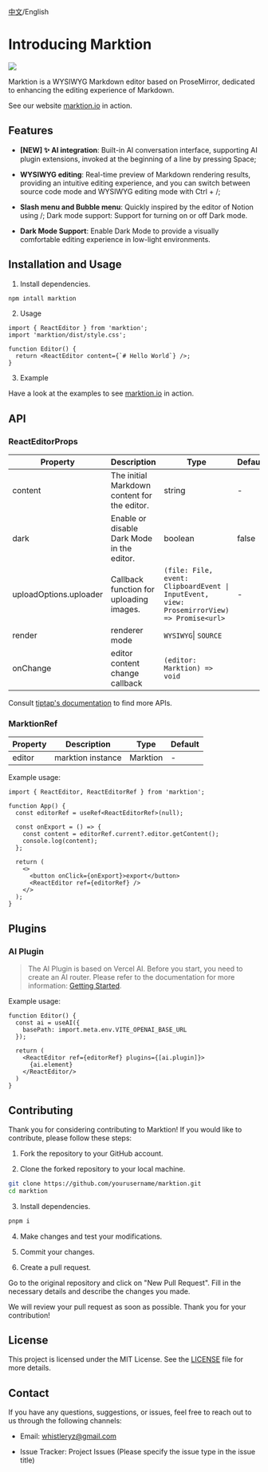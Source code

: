 [中文](https://github.com/microvoid/marktion/blob/main/README-zh_CN.md)/English

# Introducing Marktion

![](https://github.com/microvoid/marktion/blob/main/public/recorder.gif)

Marktion is a WYSIWYG Markdown editor based on ProseMirror, dedicated to enhancing the editing experience of Markdown.

See our website [marktion.io](https://marktion.io) in action.

## Features

- **\[NEW] ✨ AI integration**: Built-in AI conversation interface, supporting AI plugin extensions, invoked at the beginning of a line by pressing Space;

- **WYSIWYG editing**: Real-time preview of Markdown rendering results, providing an intuitive editing experience, and you can switch between source code mode and WYSIWYG editing mode with Ctrl + /;

- **Slash menu and Bubble menu**: Quickly inspired by the editor of Notion using /; Dark mode support: Support for turning on or off Dark mode.

- **Dark Mode Support**: Enable Dark Mode to provide a visually comfortable editing experience in low-light environments.

## Installation and Usage

1. Install dependencies.

```bash
npm intall marktion
```

2. Usage

```tsx
import { ReactEditor } from 'marktion';
import 'marktion/dist/style.css';

function Editor() {
  return <ReactEditor content={`# Hello World`} />;
}
```

3. Example

Have a look at the examples to see [marktion.io](https://marktion.io) in action.

## API

### ReactEditorProps

| **Property**           | **Description**                              | **Type**                                                                                   | Default |
| ---------------------- | -------------------------------------------- | ------------------------------------------------------------------------------------------ | ------- |
| content                | The initial Markdown content for the editor. | string                                                                                     | -       |
| dark                   | Enable or disable Dark Mode in the editor.   | boolean                                                                                    | false   |
| uploadOptions.uploader | Callback function for uploading images.      | `(file: File, event: ClipboardEvent \| InputEvent, view: ProsemirrorView) => Promise<url>` | -       |
| render                 | renderer mode                                | `WYSIWYG`\| `SOURCE`                                                                       |         |
| onChange               | editor content change callback               | `(editor: Marktion) => void`                                                               |         |

Consult [tiptap's documentation](https://tiptap.dev/installation/react) to find more APIs.

### MarktionRef

| **Property** | **Description**   | **Type** | Default |
| ------------ | ----------------- | -------- | ------- |
| editor       | marktion instance | Marktion | -       |

Example usage:

```tsx
import { ReactEditor, ReactEditorRef } from 'marktion';

function App() {
  const editorRef = useRef<ReactEditorRef>(null);

  const onExport = () => {
    const content = editorRef.current?.editor.getContent();
    console.log(content);
  };

  return (
    <>
      <button onClick={onExport}>export</button>
      <ReactEditor ref={editorRef} />
    </>
  );
}
```

## Plugins

### AI Plugin

> The AI Plugin is based on Vercel AI. Before you start, you need to create an AI router. Please refer to the documentation for more information: [Getting Started](https://sdk.vercel.ai/docs/getting-started).

Example usage:

```tsx
function Editor() {
  const ai = useAI({
    basePath: import.meta.env.VITE_OPENAI_BASE_URL
  });

  return (
    <ReactEditor ref={editorRef} plugins={[ai.plugin]}>
      {ai.element}
    </ReactEditor/>
  )
}
```

## Contributing

Thank you for considering contributing to Marktion! If you would like to contribute, please follow these steps:

1. Fork the repository to your GitHub account.

2. Clone the forked repository to your local machine.

```bash
git clone https://github.com/yourusername/marktion.git
cd marktion
```

3. Install dependencies.

```bash
pnpm i
```

4. Make changes and test your modifications.

5. Commit your changes.

6. Create a pull request.

Go to the original repository and click on "New Pull Request". Fill in the necessary details and describe the changes you made.

We will review your pull request as soon as possible. Thank you for your contribution!

## License

This project is licensed under the MIT License. See the [LICENSE](https://github.com/microvoid/marktion/blob/main/LICENSE) file for more details.

## Contact

If you have any questions, suggestions, or issues, feel free to reach out to us through the following channels:

- Email: <whistleryz@gmail.com>

- Issue Tracker: Project Issues (Please specify the issue type in the issue title)
